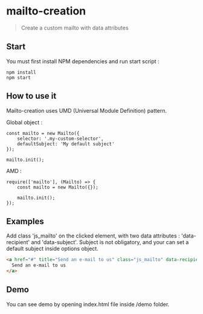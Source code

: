# mailto-creation

> Create a custom mailto with data attributes

## Start

You must first install NPM dependencies and run start script :

```
npm install
npm start
```

## How to use it

Mailto-creation uses UMD (Universal Module Definition) pattern.

Global object :
```
const mailto = new Mailto({
    selector: '.my-custom-selector',
    defaultSubject: 'My default subject'
});

mailto.init();
```

AMD :
```
require(['mailto'], (Mailto) => {
    const mailto = new Mailto({});

    mailto.init();
});
```

## Examples

Add class 'js_mailto' on the clicked element, with two data attributes : 'data-recipient' and 'data-subject'.
Subject is not obligatory, and your can set a default subject inside options object.

```html
<a href="#" title="Send an e-mail to us" class="js_mailto" data-recipient="john@mailto-creation.fr" data-subject="Contact from website">
  Send an e-mail to us
</a>
```

## Demo

You can see demo by opening index.html file inside /demo folder.
